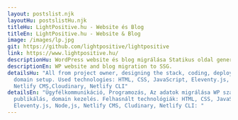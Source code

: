 ```yaml
---
layout: postslist.njk
layoutHu: postslistHu.njk
titleHu: LightPositive.hu - Website és Blog
titleEn: LightPositive.hu - Website & Blog
image: /images/lp.jpg
git: https://github.com/lightpositive/lightpositive
link: https://www.lightpositive.hu/
descriptionHu: WordPress website és blog migrálása Statikus oldal generátorrá (SSG).
descriptionEn: WP website and blog migration to SSG.
detailsHu: "All from project owner, designing the stack, coding, deploying,
  domain setup. Used technologies: HTML, CSS, JavaScript, Eleventy.js, Node,js,
  Netlify CMS,Cloudinary, Netlify CLI"
detailsEn: "Ügyfélkommunikáció, Programozás, Az adatok migrálása WP szájtról,
  publikálás, domain kezelés. Felhasnált technológiák: HTML, CSS, JavaScript,
  Eleventy.js, Node,js, Netlify CMS, Cludinary, Netlify CLI: "
---
```

